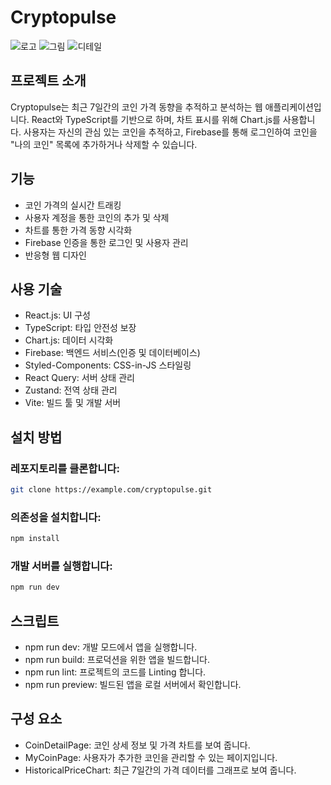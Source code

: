 # Cryptopulse

![로고](/public/main.png) ![그림](/public/list.png) ![디테일](/public/detail.png)


## 프로젝트 소개

Cryptopulse는 최근 7일간의 코인 가격 동향을 추적하고 분석하는 웹 애플리케이션입니다. React와 TypeScript를 기반으로 하며, 차트 표시를 위해 Chart.js를 사용합니다. 사용자는 자신의 관심 있는 코인을 추적하고, Firebase를 통해 로그인하여 코인을 "나의 코인" 목록에 추가하거나 삭제할 수 있습니다.

## 기능


- 코인 가격의 실시간 트래킹
- 사용자 계정을 통한 코인의 추가 및 삭제
- 차트를 통한 가격 동향 시각화
- Firebase 인증을 통한 로그인 및 사용자 관리
- 반응형 웹 디자인

## 사용 기술

- React.js: UI 구성
- TypeScript: 타입 안전성 보장
- Chart.js: 데이터 시각화
- Firebase: 백엔드 서비스(인증 및 데이터베이스)
- Styled-Components: CSS-in-JS 스타일링
- React Query: 서버 상태 관리
- Zustand: 전역 상태 관리
- Vite: 빌드 툴 및 개발 서버

## 설치 방법

### 레포지토리를 클론합니다:

```bash
git clone https://example.com/cryptopulse.git
```

### 의존성을 설치합니다:

```bash
npm install
```

### 개발 서버를 실행합니다:

```bash
npm run dev
```

## 스크립트

- npm run dev: 개발 모드에서 앱을 실행합니다.
- npm run build: 프로덕션을 위한 앱을 빌드합니다.
- npm run lint: 프로젝트의 코드를 Linting 합니다.
- npm run preview: 빌드된 앱을 로컬 서버에서 확인합니다.

## 구성 요소

- CoinDetailPage: 코인 상세 정보 및 가격 차트를 보여 줍니다.
- MyCoinPage: 사용자가 추가한 코인을 관리할 수 있는 페이지입니다.
- HistoricalPriceChart: 최근 7일간의 가격 데이터를 그래프로 보여 줍니다.
